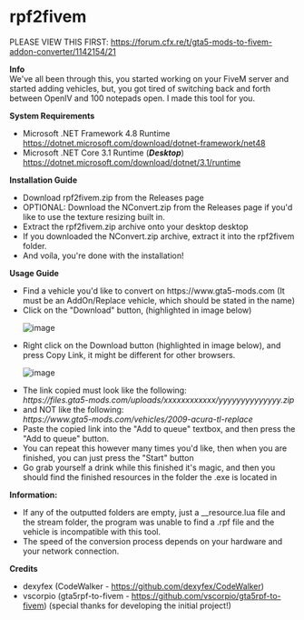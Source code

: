 <h1>rpf2fivem</h1>

PLEASE VIEW THIS FIRST: https://forum.cfx.re/t/gta5-mods-to-fivem-addon-converter/1142154/21

<b>Info</b>\
We've all been through this, you started working on your FiveM server and started adding vehicles, but, you got tired of switching back and forth between OpenIV and 100 notepads open. I made this tool for you.


<b>System Requirements</b>
- Microsoft .NET Framework 4.8 Runtime
https://dotnet.microsoft.com/download/dotnet-framework/net48
- Microsoft .NET Core 3.1 Runtime (***Desktop***)
https://dotnet.microsoft.com/download/dotnet/3.1/runtime


<b>Installation Guide</b>
<ul>
  <li>Download rpf2fivem.zip from the Releases page</li>
  <li>OPTIONAL: Download the NConvert.zip from the Releases page if you'd like to use the texture resizing built in.</li>
  <li>Extract the rpf2fivem.zip archive onto your desktop desktop</li>
  <li>If you downloaded the NConvert.zip archive, extract it into the rpf2fivem folder.</li>
  <li>And voíla, you're done with the installation!</li>
</ul>
  
  
<b>Usage Guide</b>
<ul>
  <li>Find a vehicle you'd like to convert on https://www.gta5-mods.com (It must be an AddOn/Replace vehicle, which should be stated in the name)</li>
  <li>Click on the "Download" button, (highlighted in image below)</li>

  ![image](https://user-images.githubusercontent.com/38162785/128640396-026c33eb-34a4-4021-809c-2b8483b450be.png)

  <li>Right click on the Download button (highlighted in image below), and press Copy Link, it might be different for other browsers.</li>
  
  ![image](https://user-images.githubusercontent.com/38162785/128640638-223e478f-8d0f-4355-8935-a14a843ccc0a.png)

  <li>The link copied must look like the following:</li>
  <i>https://files.gta5-mods.com/uploads/xxxxxxxxxxxx/yyyyyyyyyyyyyy.zip</i>
  <li>and NOT like the following:</li>
  <i>https://www.gta5-mods.com/vehicles/2009-acura-tl-replace</i>
  
  <li>Paste the copied link into the "Add to queue" textbox, and then press the "Add to queue" button.</li>
  <li>You can repeat this however many times you'd like, then when you are finished, you can just press the "Start" button</li>
  <li>Go grab yourself a drink while this finished it's magic, and then you should find the finished resources in the folder the .exe is located in</li>
</ul>
  
<b>Information:</b>
<ul>
  <li>If any of the outputted folders are empty, just a __resource.lua file and the stream folder, the program was unable to find a .rpf file and the vehicle is    incompatible with this tool.</li>
  <li>The speed of the conversion process depends on your hardware and your network connection.</li>
</ul>


  
<b>Credits</b>
- dexyfex (CodeWalker - https://github.com/dexyfex/CodeWalker)
- vscorpio (gta5rpf-to-fivem - https://github.com/vscorpio/gta5rpf-to-fivem) (special thanks for developing the initial project!)
